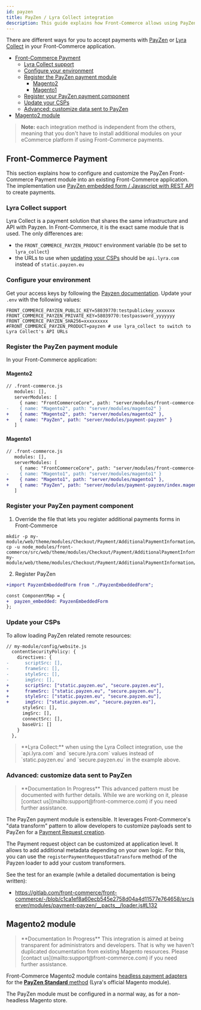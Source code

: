 ```yaml
---
id: payzen
title: PayZen / Lyra Collect integration
description: This guide explains how Front-Commerce allows using PayZen / Lyra Collect in a headless commerce project.
---
```


There are different ways for you to accept payments with [PayZen](https://payzen.eu/) or [Lyra Collect](https://www.lyra.com/lyra-collect/) in your Front-Commerce application.

- [Front-Commerce Payment](#front-commerce-payment)
  - [Lyra Collect support](#lyra-collect-support)
  - [Configure your environment](#configure-your-environment)
  - [Register the PayZen payment module](#register-the-payzen-payment-module)
    - [Magento2](#magento2)
    - [Magento1](#magento1)
  - [Register your PayZen payment component](#register-your-payzen-payment-component)
  - [Update your CSPs](#update-your-csps)
  - [Advanced: customize data sent to PayZen](#advanced-customize-data-sent-to-payzen)
- [Magento2 module](#magento2-module)

> **Note:** each integration method is independent from the others, meaning that you don't have to install additional modules on your eCommerce platform if using Front-Commerce payments.

## Front-Commerce Payment

This section explains how to configure and customize the PayZen Front-Commerce Payment module into an existing Front-Commerce application. The implementation use [PayZen embedded form / Javascript with REST API](https://payzen.io/fr-FR/rest/V4.0/javascript/) to create payments.

### Lyra Collect support

Lyra Collect is a payment solution that shares the same infrastructure and API with Payzen. In Front-Commerce, it is the exact same module that is used. The only differences are:

- the `FRONT_COMMERCE_PAYZEN_PRODUCT` environment variable (to be set to `lyra_collect`)
- the URLs to use when [updating your CSPs](#Update-your-CSPs) should be `api.lyra.com` instead of `static.payzen.eu`

### Configure your environment

Get your access keys by following the [Payzen documentation](https://payzen.io/fr-FR/rest/V4.0/api/get_my_keys.html). Update your `.env` with the following values:

```shell
FRONT_COMMERCE_PAYZEN_PUBLIC_KEY=58039770:testpublickey_xxxxxxx
FRONT_COMMERCE_PAYZEN_PRIVATE_KEY=58039770:testpassword_yyyyyyy
FRONT_COMMERCE_PAYZEN_SHA256=xxxxxxxxx
#FRONT_COMMERCE_PAYZEN_PRODUCT=payzen # use lyra_collect to switch to Lyra Collect's API URLs
```

### Register the PayZen payment module

In your Front-Commerce application:

#### Magento2

```diff
// .front-commerce.js
   modules: [],
   serverModules: [
     { name: "FrontCommerceCore", path: "server/modules/front-commerce-core" },
-    { name: "Magento2", path: "server/modules/magento2" }
+    { name: "Magento2", path: "server/modules/magento2" },
+    { name: "PayZen", path: "server/modules/payment-payzen" }
   ]
```

#### Magento1

```diff
// .front-commerce.js
   modules: [],
   serverModules: [
     { name: "FrontCommerceCore", path: "server/modules/front-commerce-core" },
-    { name: "Magento1", path: "server/modules/magento1" }
+    { name: "Magento1", path: "server/modules/magento1" },
+    { name: "PayZen", path: "server/modules/payment-payzen/index.magento1.js" }
   ]
```

### Register your PayZen payment component

1. Override the file that lets you register additional payments forms in Front-Commerce

```
mkdir -p my-module/web/theme/modules/Checkout/Payment/AdditionalPaymentInformation/
cp -u node_modules/front-commerce/src/web/theme/modules/Checkout/Payment/AdditionalPaymentInformation/getAdditionalDataComponent.js my-module/web/theme/modules/Checkout/Payment/AdditionalPaymentInformation/getAdditionalDataComponent.js
```

2. Register PayZen

```diff
+import PayzenEmbeddedForm from "./PayzenEmbeddedForm";

const ComponentMap = {
+  payzen_embedded: PayzenEmbeddedForm
};
```

### Update your CSPs

To allow loading PayZen related remote resources:

```diff
// my-module/config/website.js
  contentSecurityPolicy: {
    directives: {
-      scriptSrc: [],
-      frameSrc: [],
-      styleSrc: [],
-      imgSrc: [],
+      scriptSrc: ["static.payzen.eu", "secure.payzen.eu"],
+      frameSrc: ["static.payzen.eu", "secure.payzen.eu"],
+      styleSrc: ["static.payzen.eu", "secure.payzen.eu"],
+      imgSrc: ["static.payzen.eu", "secure.payzen.eu"],
      styleSrc: [],
      imgSrc: [],
      connectSrc: [],
      baseUri: []
    }
  },
```

<blockquote class="important">
**Lyra Collect:** when using the Lyra Collect integration, use the `api.lyra.com` and `secure.lyra.com` values instead of `static.payzen.eu` and `secure.payzen.eu` in the example above.
</blockquote>

### Advanced: customize data sent to PayZen

<blockquote class="wip">
**Documentation In Progress** This advanced pattern must be documented with further details. While we are working on it, please <span class="intercom-launcher">[contact us](mailto:support@front-commerce.com)</span> if you need further assistance.
</blockquote>

The PayZen payment module is extensible. It leverages Front-Commerce's "data transform" pattern to allow developers to customize payloads sent to PayZen for a [Payment Request creation](https://payzen.io/en-EN/rest/V4.0/api/playground/?ws=Charge/CreatePayment#vMGdf).

The Payment request object can be customized at application level. It allows to add additional metadata depending on your own logic. For this, you can use the `registerPaymentRequestDataTransform` method of the Payzen loader to add your custom transformers.

See the test for an example (while a detailed documentation is being written):

- https://gitlab.com/front-commerce/front-commerce/-/blob/c1ca1ef8a60ecb545e2758d04a4d11577e764658/src/server/modules/payment-payzen/__pacts__/loader.js#L132

## Magento2 module

<blockquote class="wip">
**Documentation In Progress** This integration is aimed at being transparent for administrators and developers. That is why we haven't duplicated documentation from existing Magento resources. Please <span class="intercom-launcher">[contact us](mailto:support@front-commerce.com)</span> if you need further assistance.
</blockquote>

Front-Commerce Magento2 module contains [headless payment adapters](/docs/magento2/headless-payments.html) for the [**PayZen Standard** method](https://github.com/lyra/plugin-magento) (Lyra's official Magento module).

The PayZen module must be configured in a normal way, as for a non-headless Magento store.
